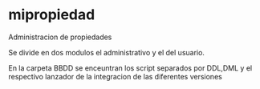# mipropiedad
Administracion de propiedades

Se divide en dos modulos el administrativo y el del usuario.

En la carpeta BBDD se enceuntran los script separados por DDL,DML y el respectivo lanzador de la integracion de las diferentes versiones 
